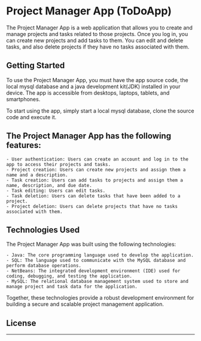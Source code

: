 # Project Manager App (ToDoApp)

The Project Manager App is a web application that allows you to create and manage projects and tasks related to those projects.
Once you log in, you can create new projects and add tasks to them. You can edit and delete tasks, and also delete projects if they have no tasks
associated with them.


## Getting Started

To use the Project Manager App, you must have the app source code, the local mysql database and a java development kit(JDK) installed in your device.
The app is accessible from desktops, laptops, tablets, and smartphones.

To start using the app, simply start a local mysql database, clone the source code and execute it.


## The Project Manager App has the following features:

    - User authentication: Users can create an account and log in to the app to access their projects and tasks.
    - Project creation: Users can create new projects and assign them a name and a description.
    - Task creation: Users can add tasks to projects and assign them a name, description, and due date.
    - Task editing: Users can edit tasks.
    - Task deletion: Users can delete tasks that have been added to a project.
    - Project deletion: Users can delete projects that have no tasks associated with them.


## Technologies Used

The Project Manager App was built using the following technologies:

    - Java: The core programming language used to develop the application.
    - SQL: The language used to communicate with the MySQL database and perform database operations.
    - NetBeans: The integrated development environment (IDE) used for coding, debugging, and testing the application.
    - MySQL: The relational database management system used to store and manage project and task data for the application.

Together, these technologies provide a robust development environment for building a secure and scalable project management application.


## License

------
